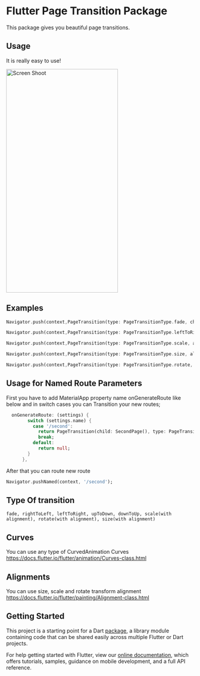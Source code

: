 # Flutter Page Transition Package

This package gives you beautiful page transitions. 

## Usage 
It is really easy to use! 

<img src="http://www.yasinilhan.com/page_transition/screen.png" width="300" height="600" title="Screen Shoot">

## Examples

```dart 
Navigator.push(context,PageTransition(type: PageTransitionType.fade, child: DetailScreen()));

Navigator.push(context,PageTransition(type: PageTransitionType.leftToRight, child: DetailScreen()));

Navigator.push(context,PageTransition(type: PageTransitionType.scale, alignment: Alignment.bottomCenter, child: DetailScreen()));

Navigator.push(context,PageTransition(type: PageTransitionType.size, alignment: Alignment.bottomCenter,child: DetailScreen()));

Navigator.push(context,PageTransition(type: PageTransitionType.rotate, duration: Duration(second:1), child: DetailScreen()));
```
## Usage for Named Route Parameters
First you have to add MaterialApp property name onGenerateRoute like below and in switch cases you can Transition your new routes;
```dart 
  onGenerateRoute: (settings) {
        switch (settings.name) {
          case '/second':
            return PageTransition(child: SecondPage(), type: PageTransitionType.scale);
            break;
          default:
            return null;
        }
      },
```
After that you can route new route
```dart 
Navigator.pushNamed(context, '/second'); 
```
## Type Of transition
`fade, rightToLeft, leftToRight, upToDown, downToUp, scale(with alignment), rotate(with alignment), size(with alignment)`

## Curves 
You can use any type of CurvedAnimation Curves
https://docs.flutter.io/flutter/animation/Curves-class.html 

## Alignments 
You can use size, scale and rotate transform alignment
https://docs.flutter.io/flutter/painting/Alignment-class.html 

## Getting Started

This project is a starting point for a Dart
[package](https://flutter.io/developing-packages/),
a library module containing code that can be shared easily across
multiple Flutter or Dart projects.

For help getting started with Flutter, view our 
[online documentation](https://flutter.io/docs), which offers tutorials, 
samples, guidance on mobile development, and a full API reference.

